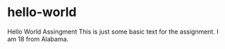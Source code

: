 # hello-world
Hello World Assingment
This is just some basic text for the assignment. I am 18 from Alabama.
